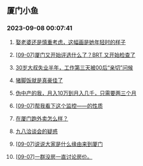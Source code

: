 ## 厦门小鱼 
### 2023-09-08 00:07:41

1. [娶老婆还是慎重考虑，这幅画是她年轻时的样子](http://bbs.xmfish.com/read-htm-tid-18067524.html)

2. [[09-07]厦门又开始评选什么了？BRT 又开始检查了](http://bbs.xmfish.com/read-htm-tid-18067575.html)

3. [30岁大叔失业半年，工作第三天被00后“亲切”问候](http://bbs.xmfish.com/read-htm-tid-18067745.html)

4. [猪脚饭就是真豪佳了](http://bbs.xmfish.com/read-htm-tid-18067831.html)

5. [伪中产的我，月入10万到月入几千，只需要两三个月](http://bbs.xmfish.com/read-htm-tid-18067776.html)

6. [[09-07]帮我看下这个监控——的性质](http://bbs.xmfish.com/read-htm-tid-18067883.html)

7. [在厦门跑外卖怎么样？](http://bbs.xmfish.com/read-htm-tid-18067679.html)

8. [九八洽谈会的疑惑](http://bbs.xmfish.com/read-htm-tid-18067775.html)

9. [[09-07]说说大家是什么缘由来到厦门](http://bbs.xmfish.com/read-htm-tid-18067843.html)

10. [[09-07]一群没房一直讨论房价。](http://bbs.xmfish.com/read-htm-tid-18067839.html)

